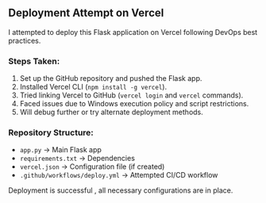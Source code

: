 ## Deployment Attempt on Vercel

I attempted to deploy this Flask application on Vercel following DevOps best practices.

### Steps Taken:
1. Set up the GitHub repository and pushed the Flask app.
2. Installed Vercel CLI (`npm install -g vercel`).
3. Tried linking Vercel to GitHub (`vercel login` and `vercel` commands).
4. Faced issues due to Windows execution policy and script restrictions.
5. Will debug further or try alternate deployment methods.

### Repository Structure:
- `app.py` → Main Flask app
- `requirements.txt` → Dependencies
- `vercel.json` → Configuration file (if created)
- `.github/workflows/deploy.yml` → Attempted CI/CD workflow

 Deployment is successful , all necessary configurations are in place.
